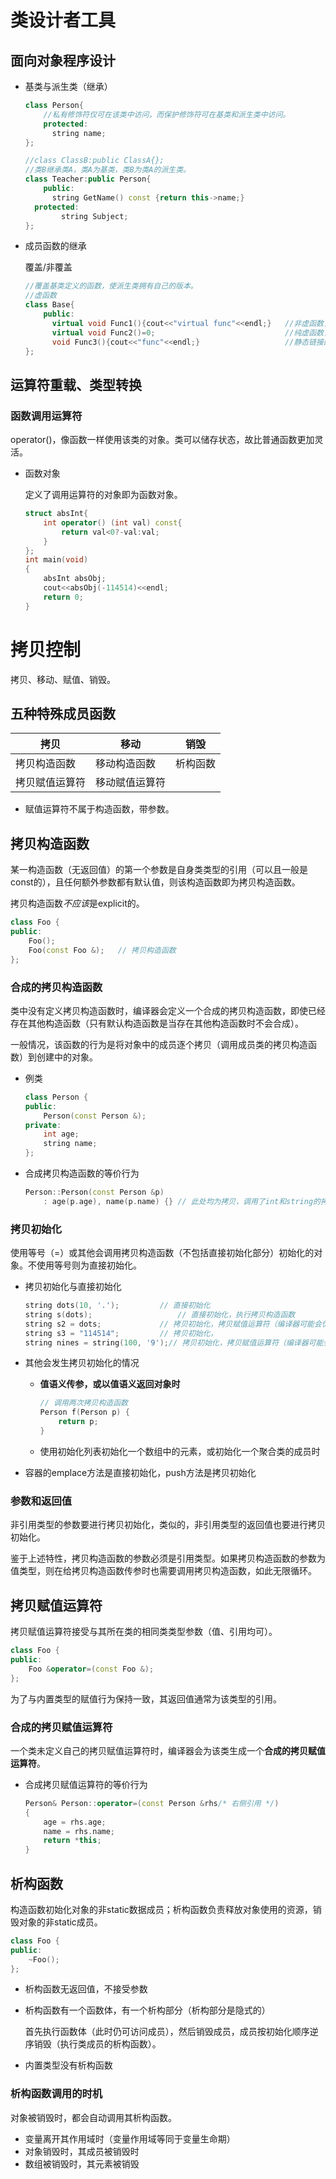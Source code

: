 # 类设计者工具

## 面向对象程序设计

- 基类与派生类（继承）

  ```cpp
  class Person{
      //私有修饰符仅可在该类中访问，而保护修饰符可在基类和派生类中访问。
      protected:
      	string name;
  };
  
  //class ClassB:public ClassA{};
  //类B继承类A，类A为基类，类B为类A的派生类。
  class Teacher:public Person{
      public:
      	string GetName() const {return this->name;}
  	protected:
          string Subject;
  };
  ```

- 成员函数的继承

  覆盖/非覆盖

  ```cpp
  //覆盖基类定义的函数，使派生类拥有自己的版本。
  //虚函数
  class Base{
      public:
      	virtual void Func1(){cout<<"virtual func"<<endl;}	//非虚函数，可以进行动态绑定。
      	virtual void Func2()=0;								//纯虚函数，派生类中必须进行定义。
      	void Func3(){cout<<"func"<<endl;}					//静态链接的函数，派生类中重载无效。
  };
  
  ```

  

## 运算符重载、类型转换

### 函数调用运算符

operator()，像函数一样使用该类的对象。类可以储存状态，故比普通函数更加灵活。

- 函数对象

  定义了调用运算符的对象即为函数对象。
  
  ```cpp
  struct absInt{
      int operator() (int val) const{
          return val<0?-val:val;
      }
  };
  int main(void)
  {
      absInt absObj;
      cout<<absObj(-114514)<<endl;
      return 0;
  }
  ```



# 拷贝控制

拷贝、移动、赋值、销毁。

## 五种特殊成员函数

| 拷贝           | 移动           | 销毁     |
| -------------- | -------------- | -------- |
| 拷贝构造函数   | 移动构造函数   | 析构函数 |
| 拷贝赋值运算符 | 移动赋值运算符 |          |

- 赋值运算符不属于构造函数，带参数。

## 拷贝构造函数

某一构造函数（无返回值）的第一个参数是自身类类型的引用（可以且一般是const的），且任何额外参数都有默认值，则该构造函数即为拷贝构造函数。

拷贝构造函数*不应该*是explicit的。

```cpp
class Foo {
public:
    Foo();
    Foo(const Foo &);	// 拷贝构造函数
};
```



### 合成的拷贝构造函数

类中没有定义拷贝构造函数时，编译器会定义一个合成的拷贝构造函数，即使已经存在其他构造函数（只有默认构造函数是当存在其他构造函数时不会合成）。

一般情况，该函数的行为是将对象中的成员逐个拷贝（调用成员类的拷贝构造函数）到创建中的对象。

- 例类

  ```cpp
  class Person {
  public:
      Person(const Person &);
  private:
      int age;
      string name;
  };
  ```
  
- 合成拷贝构造函数的等价行为

  ```cpp
  Person::Person(const Person &p)
      : age(p.age), name(p.name) {}	// 此处均为拷贝，调用了int和string的拷贝构造函数。
  ```



### 拷贝初始化

使用等号（=）或其他会调用拷贝构造函数（不包括直接初始化部分）初始化的对象。不使用等号则为直接初始化。

- 拷贝初始化与直接初始化

  ```cpp
  string dots(10, '.');			// 直接初始化
  string s(dots);					// 直接初始化，执行拷贝构造函数
  string s2 = dots;				// 拷贝初始化，拷贝赋值运算符（编译器可能会优化为直接初始化）
  string s3 = "114514";			// 拷贝初始化，
  string nines = string(100, '9');// 拷贝初始化，拷贝赋值运算符（编译器可能会优化为直接初始化）
  ```

- 其他会发生拷贝初始化的情况

  - **值语义传参，或以值语义返回对象时**

    ```cpp
    // 调用两次拷贝构造函数
    Person f(Person p) {
        return p;
    }
    ```

  - 使用初始化列表初始化一个数组中的元素，或初始化一个聚合类的成员时

- 容器的emplace方法是直接初始化，push方法是拷贝初始化

### 参数和返回值

非引用类型的参数要进行拷贝初始化，类似的，非引用类型的返回值也要进行拷贝初始化。

鉴于上述特性，拷贝构造函数的参数必须是引用类型。如果拷贝构造函数的参数为值类型，则在给拷贝构造函数传参时也需要调用拷贝构造函数，如此无限循环。

## 拷贝赋值运算符

拷贝赋值运算符接受与其所在类的相同类类型参数（值、引用均可）。

```cpp
class Foo {
public:
    Foo &operator=(const Foo &);
};
```

为了与内置类型的赋值行为保持一致，其返回值通常为该类型的引用。

### 合成的拷贝赋值运算符

一个类未定义自己的拷贝赋值运算符时，编译器会为该类生成一个**合成的拷贝赋值运算符**。

- 合成拷贝赋值运算符的等价行为

  ```cpp
  Person& Person::operator=(const Person &rhs/* 右侧引用 */)
  {
      age = rhs.age;
      name = rhs.name;
      return *this;
  }
  ```



## 析构函数

构造函数初始化对象的非static数据成员；析构函数负责释放对象使用的资源，销毁对象的非static成员。

```cpp
class Foo {
public:
    ~Foo();
};
```

- 析构函数无返回值，不接受参数

- 析构函数有一个函数体，有一个析构部分（析构部分是隐式的）

  首先执行函数体（此时仍可访问成员），然后销毁成员，成员按初始化顺序逆序销毁（执行类成员的析构函数）。

- 内置类型没有析构函数

### 析构函数调用的时机

对象被销毁时，都会自动调用其析构函数。

- 变量离开其作用域时（变量作用域等同于变量生命期）
- 对象销毁时，其成员被销毁时
- 数组被销毁时，其元素被销毁



